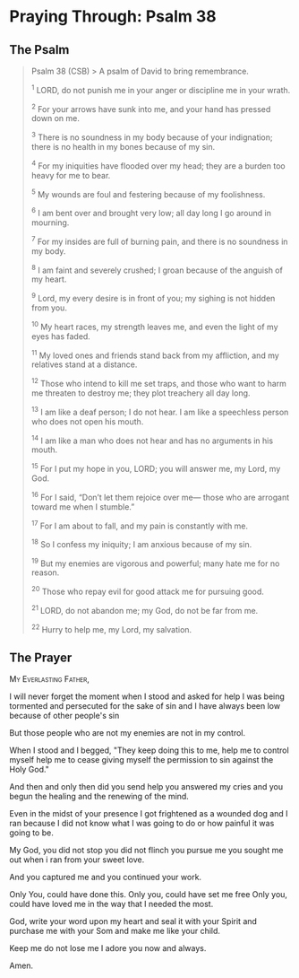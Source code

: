 # Praying Through: Psalm 38

## The Psalm

>Psalm 38 (CSB)  >
><sup></sup> A psalm of David to bring remembrance. 
>
><sup>1</sup> LORD, do not punish me in your anger or discipline me in your wrath. 
>
><sup>2</sup> For your arrows have sunk into me, and your hand has pressed down on me. 
>
><sup>3</sup> There is no soundness in my body because of your indignation; there is no health in my bones because of my sin. 
>
><sup>4</sup> For my iniquities have flooded over my head; they are a burden too heavy for me to bear. 
>
><sup>5</sup> My wounds are foul and festering because of my foolishness. 
>
><sup>6</sup> I am bent over and brought very low; all day long I go around in mourning. 
>
><sup>7</sup> For my insides are full of burning pain, and there is no soundness in my body. 
>
><sup>8</sup> I am faint and severely crushed; I groan because of the anguish of my heart. 
>
><sup>9</sup> Lord, my every desire is in front of you; my sighing is not hidden from you. 
>
><sup>10</sup> My heart races, my strength leaves me, and even the light of my eyes has faded. 
>
><sup>11</sup> My loved ones and friends stand back from my affliction, and my relatives stand at a distance. 
>
><sup>12</sup> Those who intend to kill me set traps, and those who want to harm me threaten to destroy me; they plot treachery all day long. 
>
><sup>13</sup> I am like a deaf person; I do not hear. I am like a speechless person who does not open his mouth. 
>
><sup>14</sup> I am like a man who does not hear and has no arguments in his mouth. 
>
><sup>15</sup> For I put my hope in you, LORD; you will answer me, my Lord, my God. 
>
><sup>16</sup> For I said, “Don’t let them rejoice over me— those who are arrogant toward me when I stumble.” 
>
><sup>17</sup> For I am about to fall, and my pain is constantly with me. 
>
><sup>18</sup> So I confess my iniquity; I am anxious because of my sin. 
>
><sup>19</sup> But my enemies are vigorous and powerful; many hate me for no reason. 
>
><sup>20</sup> Those who repay evil for good attack me for pursuing good. 
>
><sup>21</sup> LORD, do not abandon me; my God, do not be far from me. 
>
><sup>22</sup> Hurry to help me, my Lord, my salvation.

## The Prayer

<div style="font-variant: small-caps;">
My Everlasting Father,
</div>


I will never forget
  the moment
  when I stood
  and asked for help
I was being tormented 
  and persecuted
  for the sake of sin
  and I have always been low
  because of other people's sin

But those people
  who are not my enemies
  are not in my control.

When I stood
  and I begged,
  "They keep doing this to me,
  help me to control myself
  help me to cease
  giving myself
  the permission to sin
  against the Holy God."

And then
  and only then
  did you send help
  you answered my cries
  and you begun the healing
  and the renewing of the mind.

Even in the midst of your presence
  I got frightened
  as a wounded dog
  and I ran
  because I did not know
  what I was going to do
  or how painful it was going to be.

My God,
  you did not stop
  you did not flinch
  you pursue me
  you sought me out
  when i ran from your sweet love.

And you captured me
  and you continued your work.

Only You,
  could have done this.
  Only you,
  could have set me free
  Only you,
  could have loved me
  in the way that I needed the most.

God,
  write your word
  upon my heart
  and seal it with your Spirit
  and purchase me with your Som
  and make me like your child.

Keep me
  do not lose me
I adore you
  now and always.

Amen.

